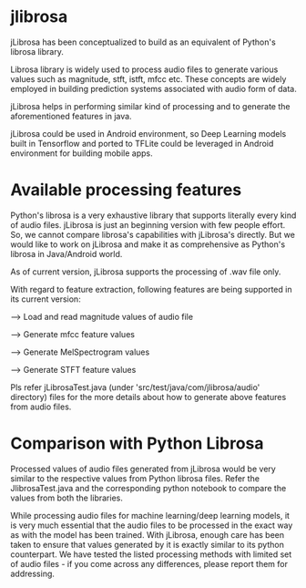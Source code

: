# jlibrosa

jLibrosa has been conceptualized to build as an equivalent of Python's librosa library. 

Librosa library is widely used to process audio files to generate various values such as magnitude, stft, istft, mfcc etc. These concepts are widely employed in building prediction systems associated with audio form of data.

jLibrosa helps in performing similar kind of processing and to generate the aforementioned features in java. 

jLibrosa could be used in Android environment, so Deep Learning models built in Tensorflow and ported to TFLite could be leveraged in Android environment for building mobile apps.


# Available processing features

Python's librosa is a very exhaustive library that supports literally every kind of audio files. jLibrosa is just an beginning version with few people effort. So, we cannot compare librosa's capabilities with jLibrosa's directly. But we would like to work on jLibrosa and make it as comprehensive as Python's librosa in Java/Android world. 

As of current version, jLibrosa supports the processing of .wav file only. 

With regard to feature extraction, following features are being supported in its current version:

--> Load and read magnitude values of audio file

--> Generate mfcc feature values

--> Generate MelSpectrogram values

--> Generate STFT feature values

Pls refer jLibrosaTest.java (under 'src/test/java/com/jlibrosa/audio' directory) files for the more details about how to generate above features from audio files. 

# Comparison with Python Librosa

Processed values of audio files generated from jLibrosa would be very similar to the respective values from Python librosa files. Refer the JlibrosaTest.java and the corresponding python notebook to compare the values from both the libraries. 

While processing audio files for machine learning/deep learning models, it is very much essential that the audio files to be processed in the exact way as with the model has been trained. With jLibrosa, enough care has been taken to ensure that values generated by it is exactly similar to its python counterpart. We have tested the listed processing methods with limited set of audio files - if you come across any differences, please report them for addressing.

